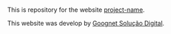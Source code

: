 #

This is repository for the website [project-name](https://domain "project-name").

This website was develop by [Goognet Solução Digital](https://goognet.com.br "Agência Especializada em Marketing Digital").
